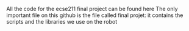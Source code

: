 All the code for the ecse211 final project can be found here
The only important file on this github is the file called final projet: it contains the scripts and the libraries we use on the robot
